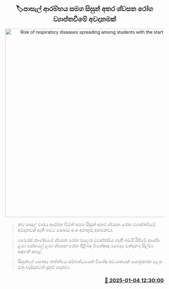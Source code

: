 <p align='center'><b><h2 align='center' title='Risk of respiratory diseases spreading among students with the start of school'>🏷පාසැල් ආරම්භ​ය සමග සිසුන් අතර ශ්වසන රෝග ව්‍යාප්තවීමේ අවදානමක් </h2></b></p>
<p align='center'><img src='https://helakuru.sgp1.cdn.digitaloceanspaces.com/esana/images/lib/school3-archived.jpg' width='600' alt='Risk of respiratory diseases spreading among students with the start of school'></p>

> නව පාසල් වාරය ආරම්භ වීමත් සමග සිසුන් අතර ශ්වසන රෝග ව්‍යාප්තවීමේ අවදානමක් ඇති බවට සෞඛ්‍ය අංශ අනතුරු අඟවනවා‍‍.

> වෛරස් කාණ්ඩයේ ශ්වසන රෝග එලෙස ව්‍යාප්තවිය හැකි බවයි රිජ්වේ ආර්යා ළමා රෝහලේ ළමා ශ්වසන රෝග පිළිබඳ විශේෂඥ වෛද්‍ය චන්දන ද සිල්වා සඳහන් කළේ.

> සිසුන්ගේ සෞඛ්‍ය තත්ත්වය සම්බන්ධයෙන් විශේෂ අවධානයක් යොමුකරන ලෙස ඔහු වැඩිදුරටත් දැනුම් දෙනවා.



<h3 align='right'><a href='https://www.helakuru.lk/esana/p/106322/'>📅 2025-01-04 12:30:00</a></h3>
